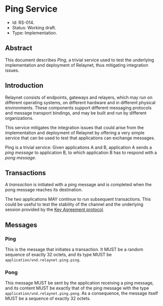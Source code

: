 # Ping Service

- Id: RS-014.
- Status: Working draft.
- Type: Implementation.

## Abstract

This document describes _Ping_, a trivial service used to test the underlying implementation and deployment of Relaynet, thus mitigating integration issues.

## Introduction

Relaynet consists of endpoints, gateways and relayers, which may run on different operating systems, on different hardware and in different physical environments. These components support different messaging protocols and message transport bindings, and may be built and run by different organizations.

This service mitigates the integration issues that could arise from the implementation and deployment of Relaynet by offering a very simple service that can be used to test that applications can exchange messages.

Ping is a trivial service: Given applications A and B, application A sends a _ping message_ to application B, to which application B has to respond with a _pong message_.

## Transactions

A _transaction_ is initiated with a ping message and is completed when the pong message reaches its destination.

The two applications MAY continue to run subsequent transactions. This could be useful to test the stability of the channel and the underlying session provided by the [Key Agreement protocol](rs003-key-agreement.md).

## Messages

### Ping

This is the message that initiates a transaction. It MUST be a random sequence of exactly 32 octets, and its type MUST be `application/vnd.relaynet.ping.ping`.

### Pong

This message MUST be sent by the application receiving a ping message, and its content MUST be exactly that of the ping message with the type `application/vnd.relaynet.ping.pong`. As a consequence, the message itself MUST be a sequence of exactly 32 octets.
